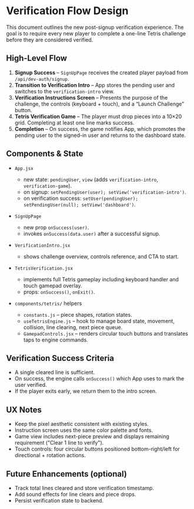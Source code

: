 # Verification Flow Design

This document outlines the new post-signup verification experience. The goal is to require every new player to complete a one-line Tetris challenge before they are considered verified.

## High-Level Flow

1. **Signup Success** – `SignUpPage` receives the created player payload from `/api/dev-auth/signup`.
2. **Transition to Verification Intro** – App stores the pending user and switches to the `verification-intro` view.
3. **Verification Instructions Screen** – Presents the purpose of the challenge, the controls (keyboard + touch), and a “Launch Challenge” button.
4. **Tetris Verification Game** – The player must drop pieces into a 10×20 grid. Completing at least one line marks success.
5. **Completion** – On success, the game notifies App, which promotes the pending user to the signed-in user and returns to the dashboard state.

## Components & State

- `App.jsx`
  - new state: `pendingUser`, `view` (adds `verification-intro`, `verification-game`).
  - on signup: `setPendingUser(user); setView('verification-intro')`.
  - on verification success: `setUser(pendingUser); setPendingUser(null); setView('dashboard')`.

- `SignUpPage`
  - new prop `onSuccess(user)`.
  - invokes `onSuccess(data.user)` after a successful signup.

- `VerificationIntro.jsx`
  - shows challenge overview, controls reference, and CTA to start.

- `TetrisVerification.jsx`
  - implements full Tetris gameplay including keyboard handler and touch gamepad overlay.
  - props: `onSuccess()`, `onExit()`.

- `components/tetris/` helpers
  - `constants.js` – piece shapes, rotation states.
  - `useTetrisEngine.js` – hook to manage board state, movement, collision, line clearing, next piece queue.
  - `GamepadControls.jsx` – renders circular touch buttons and translates taps to engine commands.

## Verification Success Criteria

- A single cleared line is sufficient.
- On success, the engine calls `onSuccess()` which App uses to mark the user verified.
- If the player exits early, we return them to the intro screen.

## UX Notes

- Keep the pixel aesthetic consistent with existing styles.
- Instruction screen uses the same color palette and fonts.
- Game view includes next-piece preview and displays remaining requirement ("Clear 1 line to verify").
- Touch controls: four circular buttons positioned bottom-right/left for directional + rotation actions.

## Future Enhancements (optional)

- Track total lines cleared and store verification timestamp.
- Add sound effects for line clears and piece drops.
- Persist verification state to backend.
